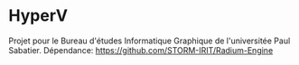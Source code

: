 # HyperV
Projet pour le Bureau d'études Informatique Graphique de l'universitée Paul Sabatier.
Dépendance: https://github.com/STORM-IRIT/Radium-Engine
